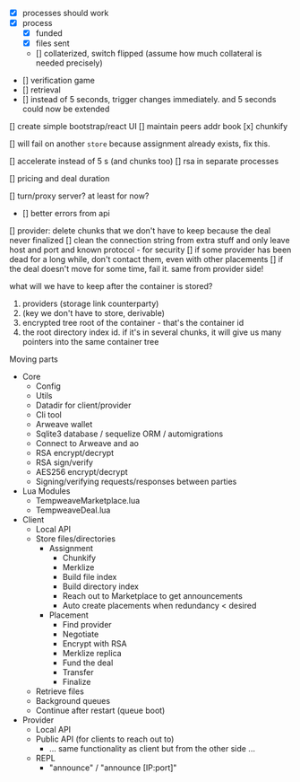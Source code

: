 - [x] processes should work
- [x] process
    - [x] funded
    - [x] files sent
    - [] collaterized, switch flipped (assume how much collateral is needed precisely)
- [] verification game
- [] retrieval
- [] instead of 5 seconds, trigger changes immediately. and 5 seconds could now be extended

[] create simple bootstrap/react UI
[] maintain peers addr book
[x] chunkify

[] will fail on another `store` because assignment already exists, fix this.

[] accelerate instead of 5 s (and chunks too)
[] rsa in separate processes

[] pricing and deal duration

[] turn/proxy server? at least for now?

- [] better errors from api

[] provider: delete chunks that we don't have to keep because the deal never finalized
[] clean the connection string from extra stuff and only leave host and port and known protocol - for security
[] if some provider has been dead for a long while, don't contact them, even with other placements
[] if the deal doesn't move for some time, fail it. same from provider side!

what will we have to keep after the container is stored?

1. providers (storage link counterparty)
2. (key we don't have to store, derivable)
3. encrypted tree root of the container - that's the container id
4. the root directory index id. if it's in several chunks, it will give us many pointers into the same container tree

Moving parts
- Core
    - Config
    - Utils
    - Datadir for client/provider
    - Cli tool
    - Arweave wallet
    - Sqlite3 database / sequelize ORM / automigrations
    - Connect to Arweave and ao
    - RSA encrypt/decrypt
    - RSA sign/verify
    - AES256 encrypt/decrypt
    - Signing/verifying requests/responses between parties
- Lua Modules
    - TempweaveMarketplace.lua
    - TempweaveDeal.lua
- Client
    - Local API
    - Store files/directories
        - Assignment
            - Chunkify
            - Merklize
            - Build file index
            - Build directory index
            - Reach out to Marketplace to get announcements
            - Auto create placements when redundancy < desired
        - Placement
            - Find provider
            - Negotiate
            - Encrypt with RSA
            - Merklize replica
            - Fund the deal
            - Transfer
            - Finalize
    - Retrieve files
    - Background queues
    - Continue after restart (queue boot)
- Provider
    - Local API
    - Public API (for clients to reach out to)
        - ... same functionality as client but from the other side ...
    - REPL
        - "announce" / "announce [IP:port]"